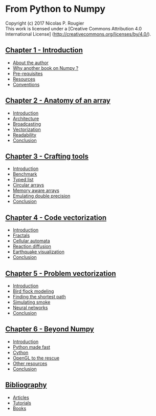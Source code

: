 # From Python to Numpy
Copyright (c) 2017 Nicolas P. Rougier  
This work is licensed under a
[Creative Commons Attribution 4.0 International License]
(http://creativecommons.org/licenses/by/4.0/).



## [Chapter 1 - Introduction](book/01-introduction.md)

  * [About the author](book/01-introduction.md#about)
  * [Why another book on Numpy ?](book/01-introduction.md#why)
  * [Pre-requisites](book/01-introduction.md#pre-requisites)
  * [Resources](book/01-introduction.md#resources)
  * [Conventions](book/01-introduction.md#conventions)

## [Chapter 2 - Anatomy of an array](book/02-anatomy.md)

  * [Introduction](book/02-anatomy.md#introduction)
  * [Architecture](book/02-anatomy.md#architecture)
  * [Broadcasting](book/02-anatomy.md#broadcasting)
  * [Vectorization](book/02-anatomy.md#vectorization)
  * [Readability](book/02-anatomy.md#readability)
  * [Conclusion](book/02-anatomy.md#conclusion)

## [Chapter 3 - Crafting tools](book/03-tools.md)

  * [Introduction](book/03-tools.md#introduction)
  * [Benchmark](book/03-tools.md#benchmark)
  * [Typed list](book/03-tools.md#typed-list)
  * [Circular arrays](book/03-tools.md#circular)
  * [Memory aware arrays](book/03-tools.md#memory-aware)
  * [Emulating double precision](book/03-tools.md#double-precision)
  * [Conclusion](book/03-tools.md#conclusion)

## [Chapter 4 - Code vectorization](book/04-code-vectorization.md)

  * [Introduction](book/04-code-vectorization.md#introduction)
  * [Fractals](book/04-code-vectorization.md#fractals)
  * [Cellular automata](book/04-code-vectorization.md#automata)
  * [Reaction diffusion](book/04-code-vectorization.md#reaction-diffusion)
  * [Earthquake visualization](book/04-code-vectorization.md#earthquake)
  * [Conclusion](book/04-code-vectorization.md#conclusion)

## [Chapter 5 - Problem vectorization](book/05-problem-vectorization.md)

  * [Introduction](book/05-problem-vectorization.md#introduction)
  * [Bird flock modeling](book/05-problem-vectorization.md#bird)
  * [Finding the shortest path](book/05-problem-vectorization.md#shortest)
  * [Simulating smoke](book/05-problem-vectorization.md#smoke)
  * [Neural networks](book/05-problem-vectorization.md#network)
  * [Conclusion](book/05-problem-vectorization.md#conclusion)

## [Chapter 6 - Beyond Numpy](book/06-beyond-numpy.md)

  * [Introduction](book/06-beyond-numpy.md#introduction)
  * [Python made fast](book/06-beyond-numpy.md#python)
  * [Cython](book/06-beyond-numpy.md#cython)
  * [OpenGL to the rescue](book/06-beyond-numpy.md#opengl)
  * [Other resources](book/06-beyond-numpy.md#other)
  * [Conclusion](book/06-beyond-numpy.md#conclusion)

## [Bibliography](book/bibliography.md)

  * [Articles](book/bibliography.md#articles)
  * [Tutorials](book/bibliography.md#tutorials)
  * [Books](book/bibliography.md#books)
